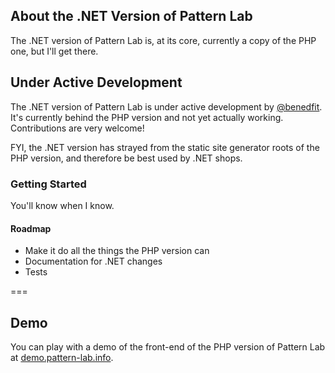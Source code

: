 ## About the .NET Version of Pattern Lab

The .NET version of Pattern Lab is, at its core, currently a copy of the PHP one, but I'll get there.

## Under Active Development

The .NET version of Pattern Lab is under active development by [@benedfit](https://twitter.com/benedfit). It's currently behind the PHP version and not yet actually working. Contributions are very welcome!

FYI, the .NET version has strayed from the static site generator roots of the PHP version, and therefore be best used by .NET shops.

### Getting Started

You'll know when I know.

#### Roadmap
* Make it do all the things the PHP version can
* Documentation for .NET changes
* Tests

===

## Demo

You can play with a demo of the front-end of the PHP version of Pattern Lab at [demo.pattern-lab.info](http://demo.pattern-lab.info).
